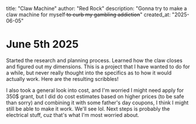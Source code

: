 title: "Claw Machine"
author: "Red Rock"
description: "Gonna try to make a claw machine for myself<s> to curb my gambling addiction</s>"
created_at: "2025-06-05"

# June 5th 2025

Started the research and planning process. Learned how the claw closes and figured out my dimensions. This is a project that I have wanted to do for a while, but never really thought into the specifics as to how it would actually work. Here are the resulting scribbles!

I also took a general look into cost, and I'm worried I might need apply for 350$ grant, but I did do cost estimates based on higher prices (to be safe than sorry) and combining it with some father's day coupons, I think I might still be able to make it work. We'll see lol. Next steps is probably the electrical stuff, cuz that's what I'm most worried about. 
